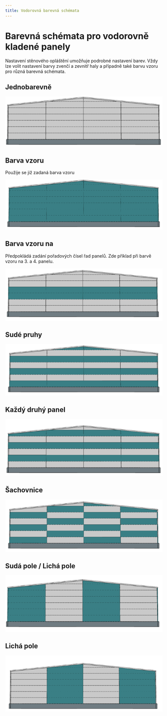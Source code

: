 ```yaml
---
title: Vodorovná barevná schémata
---
```


# Barevná schémata pro vodorovně kladené panely

Nastavení stěnového opláštění umožňuje podrobné nastavení barev. Vždy lze volit nastavení barvy zvenčí a zevnitř haly a případně také barvu vzoru pro různá barevná schémata.

## Jednobarevně

![image](img/224626572-2f9eaf8b-054e-4595-8394-9ea7938258aa.png)

## Barva vzoru
Použije se již zadaná barva vzoru

![image](img/224626451-7d9db564-8b4c-4b90-9eac-1287f2229de6.png)

## Barva vzoru na
Předpokládá zadání pořadových čísel řad panelů. Zde příklad při barvě vzoru na 3. a 4. panelu.

![image](img/224626333-b42e05a6-6b66-41e1-b818-d2664ad14d98.png)

## Sudé pruhy

![image](img/224626281-bb666b0f-43c1-47aa-aecb-8df06d220565.png)

## Každý druhý panel

![image](img/224626174-166c0662-6569-4507-a742-751947807fba.png)

## Šachovnice

![image](img/224626088-185e0d9c-7cf1-4b96-94b6-918e211bbc15.png)

## Sudá pole / Lichá pole

![image](img/224625998-5283953a-9bd2-498c-b212-67bff59aedc3.png) 

## Lichá pole
![image](img/224625942-a19f7392-0342-43bf-a797-26513c920f72.png)


